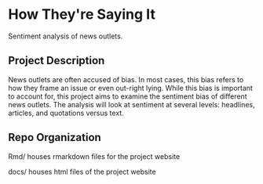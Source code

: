 # How They're Saying It

Sentiment analysis of news outlets.

## Project Description

News outlets are often accused of bias. In most cases, this bias refers to how they frame an issue or even out-right lying. While this bias is important to account for, this project aims to examine the sentiment bias of different news outlets. The analysis will look at sentiment at several levels: headlines, articles, and quotations versus text. 

## Repo Organization

Rmd/ houses rmarkdown files for the project website

docs/ houses html files of the project website

